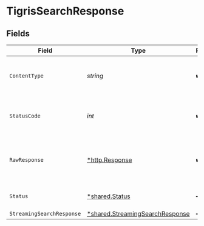 # TigrisSearchResponse


## Fields

| Field                                                                                    | Type                                                                                     | Required                                                                                 | Description                                                                              |
| ---------------------------------------------------------------------------------------- | ---------------------------------------------------------------------------------------- | ---------------------------------------------------------------------------------------- | ---------------------------------------------------------------------------------------- |
| `ContentType`                                                                            | *string*                                                                                 | :heavy_check_mark:                                                                       | HTTP response content type for this operation                                            |
| `StatusCode`                                                                             | *int*                                                                                    | :heavy_check_mark:                                                                       | HTTP response status code for this operation                                             |
| `RawResponse`                                                                            | [*http.Response](https://pkg.go.dev/net/http#Response)                                   | :heavy_check_mark:                                                                       | Raw HTTP response; suitable for custom response parsing                                  |
| `Status`                                                                                 | [*shared.Status](../../../pkg/models/shared/status.md)                                   | :heavy_minus_sign:                                                                       | Default error response                                                                   |
| `StreamingSearchResponse`                                                                | [*shared.StreamingSearchResponse](../../../pkg/models/shared/streamingsearchresponse.md) | :heavy_minus_sign:                                                                       | OK                                                                                       |